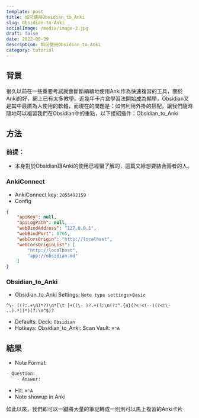 ```yaml
---
template: post
title: 如何使用Obsidian_to_Anki
slug: Obsidian-to-Anki
socialImage: /media/image-2.jpg
draft: false
date: 2022-08-29
description: 如何使用Obsidian_to_Anki
category: tutorial
---
```


## 背景
很久以前在一些重要考試就會斷斷續續地使用Anki作為快速複習的工具，關於Anki的好，網上已有太多教學。近幾年卡片盒學習法開始成為顯學，Obsidian又是其中最廣為人使用的軟體，而現在的問題是：如何利用外掛的搭配，讓我們隨時隨地可以複習我們在Obsidian中的重點，以下接紹插件：Obsidian_to_Anki

## 方法
### 前提：
* 本身對於Obsidian跟Anki的使用已經蠻了解的，這篇文給想要結合兩者的人。
### AnkiConnect
* AnkiConnect key: `2055492159`
* Config
```json
{
    "apiKey": null,
    "apiLogPath": null,
    "webBindAddress": "127.0.0.1",
    "webBindPort": 8765,
    "webCorsOrigin": "http://localhost",
    "webCorsOriginList": [
        "http://localhost",
        "app://obsidian.md"
    ]
}
```
### Obsidian_to_Anki
* Obsidian_to_Anki Settings: `Note type settings`>`Basic`
```
^\- ((?:.+\n)*?)\n*[\t ]+((\- )?.+(?:\n(?:^.{4}(?<!<!--)(?<!\- ..).*))*)(?:\n^$)?
```
* Defaults: Deck: `Obsidian`
* Hotkeys: Obsidian_to_Anki: Scan Vault: `⌘⌃A`

## 結果
* Note Format:
```markdown
- Question:
	- Answer:
```
* Hit: `⌘⌃A`
* Note showup in Anki

如此以來，我們即可以一鍵將大量的筆記轉成一則則可以馬上複習的Anki卡片
